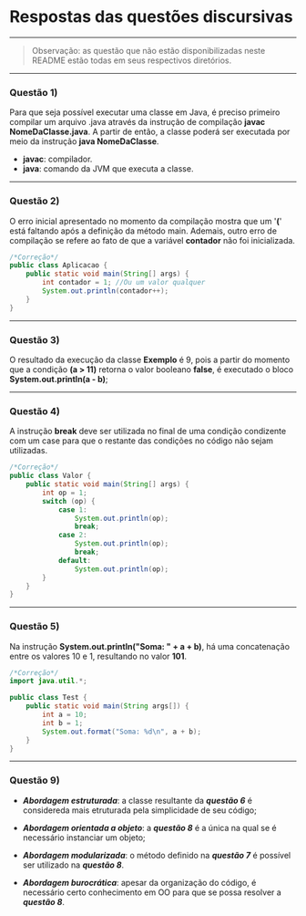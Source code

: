 # Respostas das questões discursivas

---
> Observação: as questão que não estão disponibilizadas neste README estão todas em seus respectivos diretórios.
---

### Questão 1)
Para que seja possível executar uma classe em Java, é preciso primeiro compilar um arquivo .java através da instrução de compilação **javac NomeDaClasse.java**. A partir de então, a classe poderá ser executada por meio da instrução **java NomeDaClasse**. 
- **javac**: compilador.
- **java**: comando da JVM que executa a classe.

---

### Questão 2)
O erro inicial apresentado no momento da compilação mostra que um '**(**' está faltando após a definição da método main. Ademais, outro erro de compilação se refere ao fato de que a variável **contador** não foi inicializada. 
```Java
/*Correção*/
public class Aplicacao {
    public static void main(String[] args) {
        int contador = 1; //Ou um valor qualquer
        System.out.println(contador++);
    }
}
```

---

### Questão 3)
O resultado da execução da classe **Exemplo** é 9, pois a partir do momento que a condição **(a > 11)** retorna o valor booleano **false**, é executado o bloco **System.out.println(a - b)**;

---

### Questão 4)
A instrução **break** deve ser utilizada no final de uma condição condizente com um case para que o restante das condições no código não sejam utilizadas.
```Java
/*Correção*/
public class Valor { 
    public static void main(String[] args) {
        int op = 1;
        switch (op) {
            case 1: 
                System.out.println(op);
                break;
            case 2: 
                System.out.println(op);
                break;
            default:
                System.out.println(op);
        }
    }
}
```

---

### Questão 5)
Na instrução **System.out.println("Soma: " + a + b)**, há uma concatenação entre os valores 10 e 1, resultando no valor **101**.
```Java
/*Correção*/
import java.util.*;

public class Test {
	public static void main(String args[]) {
		int a = 10;
		int b = 1;
		System.out.format("Soma: %d\n", a + b);
	}
}
```

---

### Questão 9)
- ***Abordagem estruturada***: a classe resultante da ***questão 6*** é considereda mais etruturada pela simplicidade de seu código;

- ***Abordagem orientada a objeto***: a ***questão 8*** é a única na qual se é necessário instanciar um objeto;

- ***Abordagem modularizada***: o método definido na ***questão 7*** é possível ser utilizado na ***questão 8***.

- ***Abordagem burocrática***: apesar da organização do código, é necessário certo conhecimento em OO para que se possa resolver a ***questão 8***.